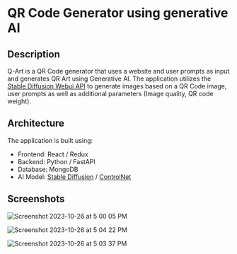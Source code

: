 # QR Code Generator using generative AI

## Description
Q-Art is a QR Code generator that uses a website and user prompts as input and generates QR Art using Generative AI. The application utilizes the [Stable Diffusion Webui API](https://github.com/Mikubill/sd-webui-controlnet) to generate images based on a QR Code image, user prompts as well as additional parameters (Image quality, QR code weight).

## Architecture

The application is built using:
- Frontend: React / Redux
- Backend: Python / FastAPI
- Database: MongoDB
- AI Model: [Stable Diffusion](https://huggingface.co/runwayml/stable-diffusion-v1-5) / [ControlNet](https://huggingface.co/lllyasviel/ControlNet)

## Screenshots

![Screenshot 2023-10-26 at 5 00 05 PM](https://github.com/elgrimpo/q-art/assets/95504808/a412b2e7-24e4-456f-be5a-e7f79e0aa5ff)


![Screenshot 2023-10-26 at 5 04 22 PM](https://github.com/elgrimpo/q-art/assets/95504808/f9457dc7-2105-49aa-b87e-dd6322fe4649)


![Screenshot 2023-10-26 at 5 03 37 PM](https://github.com/elgrimpo/q-art/assets/95504808/826505fc-392a-4754-8862-679f4d2dc782)
